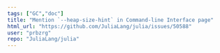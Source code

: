 ```yaml
---
tags: ["GC","doc"]
title: "Mention `--heap-size-hint` in Command-line Interface page"
html_url: "https://github.com/JuliaLang/julia/issues/50588"
user: "prbzrg"
repo: "JuliaLang/julia"
---
```


